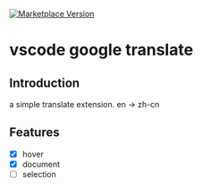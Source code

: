 [![Marketplace Version](https://vsmarketplacebadge.apphb.com/version/shinhwagk.vscode-googletran-zh.svg)](https://marketplace.visualstudio.com/items?itemName=shinhwagk.vscode-googletran-zh)

# vscode google translate

## Introduction

a simple translate extension. en -> zh-cn

## Features

-   [x] hover
-   [x] document
-   [ ] selection
